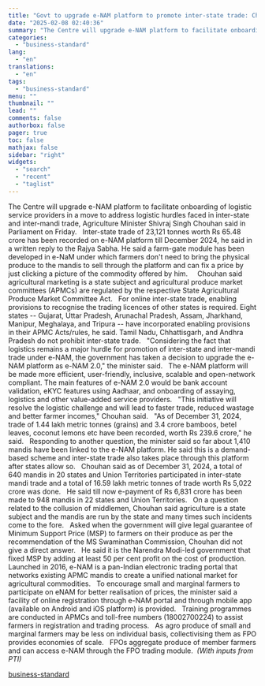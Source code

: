 ```yaml
---
title: "Govt to upgrade e-NAM platform to promote inter-state trade: Chouhan in RS"
date: "2025-02-08 02:40:36"
summary: "The Centre will upgrade e-NAM platform to facilitate onboarding of logistic service providers in a move to address logistic hurdles faced in inter-state and inter-mandi trade, Agriculture Minister Shivraj Singh Chouhan said in Parliament on Friday. Inter-state trade of 23,121 tonnes worth Rs 65.48 crore has been recorded on e-NAM..."
categories:
  - "business-standard"
lang:
  - "en"
translations:
  - "en"
tags:
  - "business-standard"
menu: ""
thumbnail: ""
lead: ""
comments: false
authorbox: false
pager: true
toc: false
mathjax: false
sidebar: "right"
widgets:
  - "search"
  - "recent"
  - "taglist"
---
```


The Centre will upgrade e-NAM platform to facilitate onboarding of logistic service providers in a move to address logistic hurdles faced in inter-state and inter-mandi trade, Agriculture Minister Shivraj Singh Chouhan said in Parliament on Friday.
 
Inter-state trade of 23,121 tonnes worth Rs 65.48 crore has been recorded on e-NAM platform till December 2024, he said in a written reply to the Rajya Sabha. He said a farm-gate module has been developed in e-NaM under which farmers don't need to bring the physical produce to the mandis to sell through the platform and can fix a price by just clicking a picture of the commodity offered by him.  
 
Chouhan said agricultural marketing is a state subject and agricultural produce market committees (APMCs) are regulated by the respective State Agricultural Produce Market Committee Act.
 
For online inter-state trade, enabling provisions to recognise the trading licences of other states is required. Eight states -- Gujarat, Uttar Pradesh, Arunachal Pradesh, Assam, Jharkhand, Manipur, Meghalaya, and Tripura -- have incorporated enabling provisions in their APMC Acts/rules, he said. Tamil Nadu, Chhattisgarh, and Andhra Pradesh do not prohibit inter-state trade.
 
"Considering the fact that logistics remains a major hurdle for promotion of inter-state and inter-mandi trade under e-NAM, the government has taken a decision to upgrade the e-NAM platform as e-NAM 2.0," the minister said.
 
The e-NAM platform will be made more efficient, user-friendly, inclusive, scalable and open-network compliant. The main features of e-NAM 2.0 would be bank account validation, eKYC features using Aadhaar, and onboarding of assaying, logistics and other value-added service providers.
 
"This initiative will resolve the logistic challenge and will lead to faster trade, reduced wastage and better farmer incomes," Chouhan said.
 
"As of December 31, 2024, trade of 1.44 lakh metric tonnes (grains) and 3.4 crore bamboos, betel leaves, coconut lemons etc have been recorded, worth Rs 239.6 crore," he said.
 
Responding to another question, the minister said so far about 1,410 mandis have been linked to the e-NAM platform. He said this is a demand-based scheme and inter-state trade also takes place through this platform after states allow so.
 
Chouhan said as of December 31, 2024, a total of 640 mandis in 20 states and Union Territories participated in inter-state mandi trade and a total of 16.59 lakh metric tonnes of trade worth Rs 5,022 crore was done.
 
He said till now e-payment of Rs 6,831 crore has been made to 948 mandis in 22 states and Union Territories.
 
On a question related to the collusion of middlemen, Chouhan said agriculture is a state subject and the mandis are run by the state and many times such incidents come to the fore.
 
Asked when the government will give legal guarantee of Minimum Support Price (MSP) to farmers on their produce as per the recommendation of the MS Swaminathan Commission, Chouhan did not give a direct answer.
 
He said it is the Narendra Modi-led government that fixed MSP by adding at least 50 per cent profit on the cost of production.
 
Launched in 2016, e-NAM is a pan-Indian electronic trading portal that networks existing APMC mandis to create a unified national market for agricultural commodities.
 
To encourage small and marginal farmers to participate on eNAM for better realisation of prices, the minister said a facility of online registration through e-NAM portal and through mobile app (available on Android and iOS platform) is provided.
 
Training programmes are conducted in APMCs and toll-free numbers (18002700224) to assist farmers in registration and trading process.
 
As agro produce of small and marginal farmers may be less on individual basis, collectivising them as FPO provides economies of scale.
 
FPOs aggregate produce of member farmers and can access e-NAM through the FPO trading module. 
*(With inputs from PTI)*

[business-standard](https://www.business-standard.com/industry/agriculture/govt-to-upgrade-e-nam-platform-to-promote-inter-state-trade-chouhan-in-rs-125020702009_1.html)

